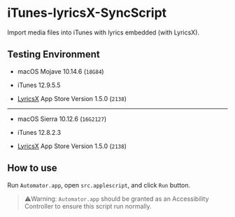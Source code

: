 # iTunes-lyricsX-SyncScript

Import media files into iTunes with lyrics embedded (with LyricsX).

## Testing Environment

* macOS Mojave 10.14.6 (`18G84`)

* iTunes 12.9.5.5

* [LyricsX](https://github.com/ddddxxx/LyricsX) App Store Version 1.5.0 (`2138`)

---

* macOS Sierra 10.12.6 (`16G2127`)

* iTunes 12.8.2.3

* [LyricsX](https://github.com/ddddxxx/LyricsX) App Store Version 1.5.0 (`2138`)

## How to use

Run `Automator.app`, open `src.applescript`, and click `Run` button.

> ⚠️Warning: `Automator.app` should be granted as an Accessibility Controller to ensure this script run normally.
